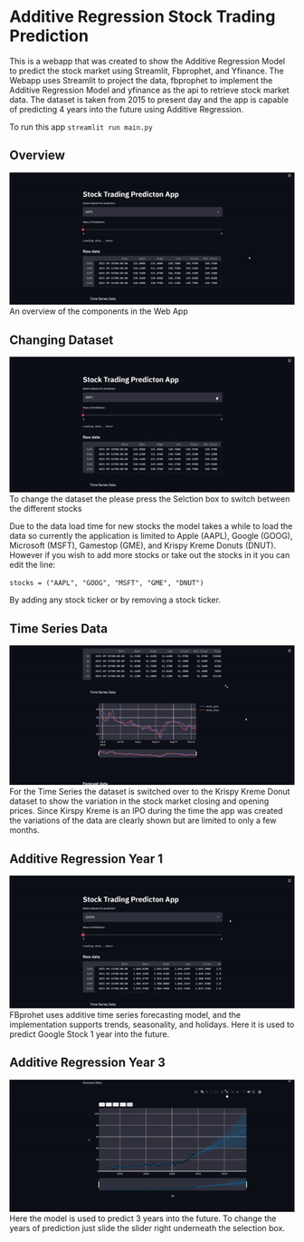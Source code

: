 # Additive Regression Stock Trading Prediction
This is a webapp that was created to show the Additive Regression Model to predict the stock market using Streamlit, Fbprophet, and Yfinance. The Webapp uses Streamlit to project the data, fbprophet to implement the Additive Regression Model and yfinance as the api to retrieve stock market data. The dataset is taken from 2015 to present day and the app is capable of predicting 4 years into the future using Additive Regression. 

To run this app 
`streamlit run main.py`


## Overview
![alt gif](https://github.com/evarghese563/Images/blob/main/ToGit/Overview.gif)
An overview of the components in the Web App

## Changing Dataset
![alt gif](https://github.com/evarghese563/Images/blob/main/ToGit/Changing%20Data.gif)
To change the dataset the please press the Selction box to switch between the different stocks

Due to the data load time for new stocks the model takes a while to load the data so currently the application is limited to Apple (AAPL), Google (GOOG), Microsoft (MSFT), Gamestop (GME), and Krispy Kreme Donuts (DNUT). However if you wish to add more stocks or take out the stocks in it you can edit the line:

`stocks = ("AAPL", "GOOG", "MSFT", "GME", "DNUT")`

By adding any stock ticker or by removing a stock ticker.


## Time Series Data
![alt gif](https://github.com/evarghese563/Images/blob/main/ToGit/Time%20Series.gif)
For the Time Series the dataset is switched over to the Krispy Kreme Donut dataset to show the variation in the stock market closing and opening prices. Since Kirspy Kreme is an IPO during the time the app was created the variations of the data are clearly shown but are limited to only a few months.

## Additive Regression Year 1
![alt gif](https://github.com/evarghese563/Images/blob/main/ToGit/ML%201.gif)
FBprohet uses additive time series forecasting model, and the implementation supports trends, seasonality, and holidays. Here it is used to predict Google Stock 1 year into the future.

## Additive Regression Year 3
![alt gif](https://github.com/evarghese563/Images/blob/main/ToGit/ML%202.gif)
Here the model is used to predict 3 years into the future. To change the years of prediction just slide the slider right underneath the selection box.

